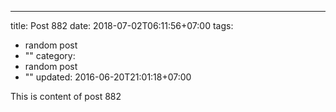 ---
title: Post 882
date: 2018-07-02T06:11:56+07:00
tags:
  - random post
  - ""
category:
  - random post
  - ""
updated: 2016-06-20T21:01:18+07:00

This is content of post 882